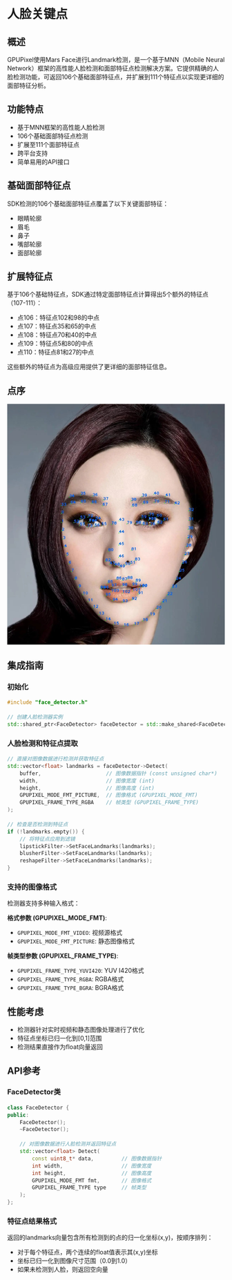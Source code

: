 # 人脸关键点

## 概述
GPUPixel使用Mars Face进行Landmark检测，是一个基于MNN（Mobile Neural Network）框架的高性能人脸检测和面部特征点检测解决方案。它提供精确的人脸检测功能，可返回106个基础面部特征点，并扩展到111个特征点以实现更详细的面部特征分析。

## 功能特点
- 基于MNN框架的高性能人脸检测
- 106个基础面部特征点检测
- 扩展至111个面部特征点
- 跨平台支持
- 简单易用的API接口

## 基础面部特征点
SDK检测的106个基础面部特征点覆盖了以下关键面部特征：
- 眼睛轮廓
- 眉毛
- 鼻子
- 嘴部轮廓
- 面部轮廓

## 扩展特征点
基于106个基础特征点，SDK通过特定面部特征点计算得出5个额外的特征点（107-111）：

- 点106：特征点102和98的中点
- 点107：特征点35和65的中点
- 点108：特征点70和40的中点
- 点109：特征点5和80的中点
- 点110：特征点81和27的中点

这些额外的特征点为高级应用提供了更详细的面部特征信息。

## 点序
![](../../image/landmark-dot.jpg)

## 集成指南

### 初始化
```cpp
#include "face_detector.h"

// 创建人脸检测器实例
std::shared_ptr<FaceDetector> faceDetector = std::make_shared<FaceDetector>();
```

### 人脸检测和特征点提取
```cpp
// 直接对图像数据进行检测并获取特征点
std::vector<float> landmarks = faceDetector->Detect(
    buffer,                     // 图像数据指针 (const unsigned char*)
    width,                      // 图像宽度 (int)
    height,                     // 图像高度 (int)
    GPUPIXEL_MODE_FMT_PICTURE,  // 图像格式 (GPUPIXEL_MODE_FMT)
    GPUPIXEL_FRAME_TYPE_RGBA    // 帧类型 (GPUPIXEL_FRAME_TYPE)
);

// 检查是否检测到特征点
if (!landmarks.empty()) {
    // 将特征点应用到滤镜
    lipstickFilter->SetFaceLandmarks(landmarks);
    blusherFilter->SetFaceLandmarks(landmarks);
    reshapeFilter->SetFaceLandmarks(landmarks);
}
```

### 支持的图像格式
检测器支持多种输入格式：

**格式参数 (GPUPIXEL_MODE_FMT)**:
- `GPUPIXEL_MODE_FMT_VIDEO`: 视频源格式
- `GPUPIXEL_MODE_FMT_PICTURE`: 静态图像格式

**帧类型参数 (GPUPIXEL_FRAME_TYPE)**:
- `GPUPIXEL_FRAME_TYPE_YUVI420`: YUV I420格式
- `GPUPIXEL_FRAME_TYPE_RGBA`: RGBA格式
- `GPUPIXEL_FRAME_TYPE_BGRA`: BGRA格式

## 性能考虑
- 检测器针对实时视频和静态图像处理进行了优化
- 特征点坐标已归一化到[0,1]范围
- 检测结果直接作为float向量返回

## API参考

### FaceDetector类
```cpp
class FaceDetector {
public:
    FaceDetector();
    ~FaceDetector();
    
    // 对图像数据进行人脸检测并返回特征点
    std::vector<float> Detect(
        const uint8_t* data,         // 图像数据指针
        int width,                   // 图像宽度
        int height,                  // 图像高度
        GPUPIXEL_MODE_FMT fmt,       // 图像格式
        GPUPIXEL_FRAME_TYPE type     // 帧类型
    );
};
```

### 特征点结果格式
返回的landmarks向量包含所有检测到的点的归一化坐标(x,y)，按顺序排列：
- 对于每个特征点，两个连续的float值表示其(x,y)坐标
- 坐标已归一化到图像尺寸范围（0.0到1.0）
- 如果未检测到人脸，则返回空向量